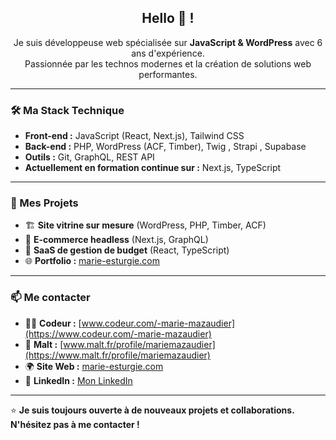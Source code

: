 

<h2 align="center"> Hello 👋 ! </h2>

<p align="center">
Je suis développeuse web spécialisée sur <strong>JavaScript & WordPress</strong> avec 6 ans d'expérience.<br>
Passionnée par les technos modernes et la création de solutions web performantes.
</p>

---

### 🛠️ Ma Stack Technique
- **Front-end :** JavaScript (React, Next.js), Tailwind CSS  
- **Back-end :** PHP, WordPress (ACF, Timber), Twig , Strapi , Supabase
- **Outils :** Git, GraphQL, REST API  
- **Actuellement en formation continue sur :** Next.js, TypeScript  

---

### 🚀 Mes Projets  
- 🏗️ **Site vitrine sur mesure** (WordPress, PHP, Timber, ACF)  
- 🛒 **E-commerce headless** (Next.js, GraphQL)  
- 💼 **SaaS de gestion de budget** (React, TypeScript)  
- 🌐 **Portfolio :** [marie-esturgie.com](https://marie-esturgie.com)  

---

### 📫 Me contacter  
- 👩‍💻 **Codeur :** [www.codeur.com/-marie-mazaudier](https://www.codeur.com/-marie-mazaudier)  
- 🚀 **Malt :** [www.malt.fr/profile/mariemazaudier](https://www.malt.fr/profile/mariemazaudier)  
- 🌍 **Site Web :** [marie-esturgie.com](https://marie-esturgie.com)  
- 💼 **LinkedIn :** [Mon LinkedIn](https://linkedin.com/in/marie-esturgie)  

---

⭐ **Je suis toujours ouverte à de nouveaux projets et collaborations. N'hésitez pas à me contacter !**  
